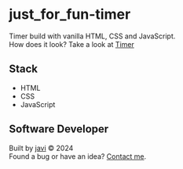 # just_for_fun-timer
Timer build with vanilla HTML, CSS and JavaScript.  
How does it look? Take a look at [Timer](https://javierandres-dev.github.io/just_for_fun-timer/)
## Stack
- HTML
- CSS
- JavaScript
## Software Developer
Built by [javi](https://github.com/javierandres-dev/) :copyright: 2024  
Found a bug or have an idea? [Contact me](https://www.linkedin.com/in/javierandres-dev/).
